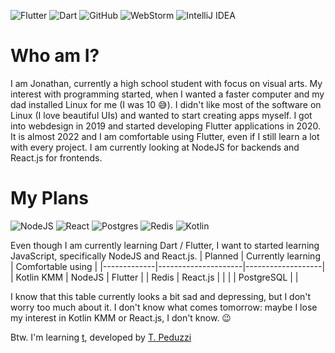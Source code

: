 ![Flutter](https://img.shields.io/badge/Flutter-%2302569B.svg?style=for-the-badge&logo=Flutter&logoColor=white)
![Dart](https://img.shields.io/badge/dart-%230175C2.svg?style=for-the-badge&logo=dart&logoColor=white)
![GitHub](https://img.shields.io/badge/github-%23121011.svg?style=for-the-badge&logo=github&logoColor=white)
![WebStorm](https://img.shields.io/badge/webstorm-143?style=for-the-badge&logo=webstorm&logoColor=white&color=black)
![IntelliJ IDEA](https://img.shields.io/badge/IntelliJIDEA-000000.svg?style=for-the-badge&logo=intellij-idea&logoColor=white)

# Who am I?
I am Jonathan, currently a high school student with focus on visual arts. My interest with programming started, when I wanted a faster computer and my dad installed Linux for me (I was 10 😅). I didn't like most of the software on Linux (I love beautiful UIs) and wanted to start creating apps myself. I got into webdesign in 2019 and started developing Flutter applications in 2020. It is almost 2022 and I am comfortable using Flutter, even if I still learn a lot with every project. I am currently looking at NodeJS for backends and React.js for frontends. 

# My Plans
![NodeJS](https://img.shields.io/badge/node.js-6DA55F?style=for-the-badge&logo=node.js&logoColor=white)
![React](https://img.shields.io/badge/react-%2320232a.svg?style=for-the-badge&logo=react&logoColor=%2361DAFB)
![Postgres](https://img.shields.io/badge/postgres-%23316192.svg?style=for-the-badge&logo=postgresql&logoColor=white)
![Redis](https://img.shields.io/badge/redis-%23DD0031.svg?style=for-the-badge&logo=redis&logoColor=white)
![Kotlin](https://img.shields.io/badge/kotlin-%230095D5.svg?style=for-the-badge&logo=kotlin&logoColor=white)

Even though I am currently learning Dart / Flutter, I want to started learning JavaScript, specifically NodeJS and React.js.
| Planned     | Currently learning  | Comfortable using |
|-------------|---------------------|-------------------|
| Kotlin KMM  | NodeJS              | Flutter           |
| Redis       | React.js            |                   |
|             | PostgreSQL          |                   |

I know that this table currently looks a bit sad and depressing, but I don't worry too much about it. I don't know what comes tomorrow: maybe I lose my interest in Kotlin KMM or React.js, I don't know. 😉

Btw. I'm learning [t](https://github.com/tommasopeduzzi/t), developed by [T. Peduzzi](https://github.com/tommasopeduzzi)

<!---
Jouhney/Jouhney is a ✨ special ✨ repository because its `README.md` (this file) appears on your GitHub profile.
You can click the Preview link to take a look at your changes.
--->
